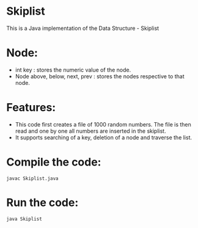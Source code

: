 # Skiplist

This is a Java implementation of the Data Structure - Skiplist

# Node:
- int key : stores the numeric value of the node.
- Node above, below, next, prev : stores the nodes respective to that node. 

# Features:
- This code first creates a file of 1000 random numbers. The file is then read and one by one all numbers are inserted in the skiplist.
- It supports searching of a key, deletion of a node and traverse the list.

# Compile the code:
```
javac Skiplist.java
```

# Run the code:
```
java Skiplist
```

